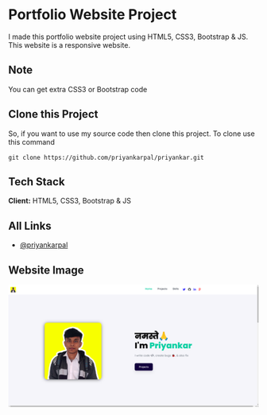 # Portfolio Website Project

I made this portfolio website project using HTML5, CSS3, Bootstrap & JS.
This website is a responsive website.

## Note

You can get extra CSS3 or Bootstrap code

## Clone this Project

So, if you want to use my source code then clone this project. To clone use this command

```
git clone https://github.com/priyankarpal/priyankar.git
```

## Tech Stack

**Client:** HTML5, CSS3, Bootstrap & JS

## All Links

- [@priyankarpal](https://linktr.ee/priyankarpal)

## Website Image

![Website Image](images/priyankarpal_portfolio.png)
